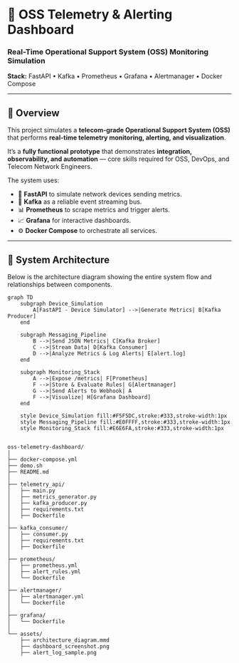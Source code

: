 # 🚀 OSS Telemetry & Alerting Dashboard

### Real-Time Operational Support System (OSS) Monitoring Simulation  
**Stack:** FastAPI • Kafka • Prometheus • Grafana • Alertmanager • Docker Compose  

---

## 📖 Overview

This project simulates a **telecom-grade Operational Support System (OSS)** that performs **real-time telemetry monitoring, alerting, and visualization**.  

It’s a **fully functional prototype** that demonstrates **integration, observability, and automation** — core skills required for OSS, DevOps, and Telecom Network Engineers.  

The system uses:
- 🐍 **FastAPI** to simulate network devices sending metrics.  
- 📨 **Kafka** as a reliable event streaming bus.  
- 📊 **Prometheus** to scrape metrics and trigger alerts.  
- 📈 **Grafana** for interactive dashboards.  
- ⚙️ **Docker Compose** to orchestrate all services.

---

## 🧭 System Architecture

Below is the architecture diagram showing the entire system flow and relationships between components.

```mermaid
graph TD
    subgraph Device_Simulation
        A[FastAPI - Device Simulator] -->|Generate Metrics| B[Kafka Producer]
    end

    subgraph Messaging_Pipeline
        B -->|Send JSON Metrics| C[Kafka Broker]
        C -->|Stream Data| D[Kafka Consumer]
        D -->|Analyze Metrics & Log Alerts| E[alert.log]
    end

    subgraph Monitoring_Stack
        A -->|Expose /metrics| F[Prometheus]
        F -->|Store & Evaluate Rules| G[Alertmanager]
        G -->|Send Alerts to Webhook| A
        F -->|Visualize| H[Grafana Dashboard]
    end

    style Device_Simulation fill:#F5F5DC,stroke:#333,stroke-width:1px
    style Messaging_Pipeline fill:#E0FFFF,stroke:#333,stroke-width:1px
    style Monitoring_Stack fill:#E6E6FA,stroke:#333,stroke-width:1px


oss-telemetry-dashboard/
│
├── docker-compose.yml
├── demo.sh
├── README.md
│
├── telemetry_api/
│   ├── main.py
│   ├── metrics_generator.py
│   ├── kafka_producer.py
│   ├── requirements.txt
│   ├── Dockerfile
│
├── kafka_consumer/
│   ├── consumer.py
│   ├── requirements.txt
│   ├── Dockerfile
│
├── prometheus/
│   ├── prometheus.yml
│   ├── alert_rules.yml
│   └── Dockerfile
│
├── alertmanager/
│   ├── alertmanager.yml
│   └── Dockerfile
│
├── grafana/
│   └── Dockerfile
│
└── assets/
    ├── architecture_diagram.mmd
    ├── dashboard_screenshot.png
    ├── alert_log_sample.png
